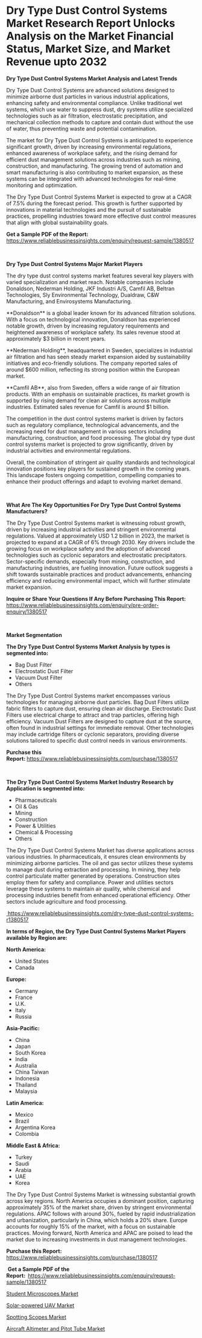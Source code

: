 <p><h1>Dry Type Dust Control Systems Market Research Report Unlocks Analysis on the Market Financial Status, Market Size, and Market Revenue upto 2032</h1></p><p><strong>Dry Type Dust Control Systems Market Analysis and Latest Trends</strong></p>
<p><p>Dry Type Dust Control Systems are advanced solutions designed to minimize airborne dust particles in various industrial applications, enhancing safety and environmental compliance. Unlike traditional wet systems, which use water to suppress dust, dry systems utilize specialized technologies such as air filtration, electrostatic precipitation, and mechanical collection methods to capture and contain dust without the use of water, thus preventing waste and potential contamination.</p><p>The market for Dry Type Dust Control Systems is anticipated to experience significant growth, driven by increasing environmental regulations, enhanced awareness of workplace safety, and the rising demand for efficient dust management solutions across industries such as mining, construction, and manufacturing. The growing trend of automation and smart manufacturing is also contributing to market expansion, as these systems can be integrated with advanced technologies for real-time monitoring and optimization.</p><p>The Dry Type Dust Control Systems Market is expected to grow at a CAGR of 7.5% during the forecast period. This growth is further supported by innovations in material technologies and the pursuit of sustainable practices, propelling industries toward more effective dust control measures that align with global sustainability goals.</p></p>
<p><strong>Get a Sample PDF of the Report:&nbsp;</strong> <a href="https://www.reliablebusinessinsights.com/enquiry/request-sample/1380517?utm_campaign=101&utm_medium=2&utm_source=Github&utm_content=ia&utm_term=16022025&utm_id=dry-type-dust-control-systems">https://www.reliablebusinessinsights.com/enquiry/request-sample/1380517</a></p>
<p>&nbsp;</p>
<p><strong>Dry Type Dust Control Systems Major Market Players</strong></p>
<p><p>The dry type dust control systems market features several key players with varied specialization and market reach. Notable companies include Donaldson, Nederman Holding, JKF Industri A/S, Camfil AB, Beltran Technologies, Sly Environmental Technology, Dualdraw, C&W Manufacturing, and Envirosystems Manufacturing.</p><p>**Donaldson** is a global leader known for its advanced filtration solutions. With a focus on technological innovation, Donaldson has experienced notable growth, driven by increasing regulatory requirements and heightened awareness of workplace safety. Its sales revenue stood at approximately $3 billion in recent years.</p><p>**Nederman Holding**, headquartered in Sweden, specializes in industrial air filtration and has seen steady market expansion aided by sustainability initiatives and eco-friendly solutions. The company reported sales of around $600 million, reflecting its strong position within the European market.</p><p>**Camfil AB**, also from Sweden, offers a wide range of air filtration products. With an emphasis on sustainable practices, its market growth is supported by rising demand for clean air solutions across multiple industries. Estimated sales revenue for Camfil is around $1 billion.</p><p>The competition in the dust control systems market is driven by factors such as regulatory compliance, technological advancements, and the increasing need for dust management in various sectors including manufacturing, construction, and food processing. The global dry type dust control systems market is projected to grow significantly, driven by industrial activities and environmental regulations.</p><p>Overall, the combination of stringent air quality standards and technological innovation positions key players for sustained growth in the coming years. This landscape fosters ongoing competition, compelling companies to enhance their product offerings and adapt to evolving market demand.</p></p>
<p>&nbsp;</p>
<p><strong>What Are The Key Opportunities For Dry Type Dust Control Systems Manufacturers?</strong></p>
<p><p>The Dry Type Dust Control Systems market is witnessing robust growth, driven by increasing industrial activities and stringent environmental regulations. Valued at approximately USD 1.2 billion in 2023, the market is projected to expand at a CAGR of 6% through 2030. Key drivers include the growing focus on workplace safety and the adoption of advanced technologies such as cyclonic separators and electrostatic precipitators. Sector-specific demands, especially from mining, construction, and manufacturing industries, are fueling innovation. Future outlook suggests a shift towards sustainable practices and product advancements, enhancing efficiency and reducing environmental impact, which will further stimulate market expansion.</p></p>
<p><strong>Inquire or Share Your Questions If Any Before Purchasing This Report:</strong> <a href="https://www.reliablebusinessinsights.com/enquiry/pre-order-enquiry/1380517?utm_campaign=101&utm_medium=2&utm_source=Github&utm_content=ia&utm_term=16022025&utm_id=dry-type-dust-control-systems">https://www.reliablebusinessinsights.com/enquiry/pre-order-enquiry/1380517</a></p>
<p>&nbsp;</p>
<p><strong>Market Segmentation</strong></p>
<p><strong>The Dry Type Dust Control Systems Market Analysis by types is segmented into:</strong></p>
<p><ul><li>Bag Dust Filter</li><li>Electrostatic Dust Filter</li><li>Vacuum Dust Filter</li><li>Others</li></ul></p>
<p><p>The Dry Type Dust Control Systems market encompasses various technologies for managing airborne dust particles. Bag Dust Filters utilize fabric filters to capture dust, ensuring clean air discharge. Electrostatic Dust Filters use electrical charge to attract and trap particles, offering high efficiency. Vacuum Dust Filters are designed to capture dust at the source, often found in industrial settings for immediate removal. Other technologies may include cartridge filters or cyclonic separators, providing diverse solutions tailored to specific dust control needs in various environments.</p></p>
<p><strong>Purchase this Report:&nbsp;</strong><a href="https://www.reliablebusinessinsights.com/purchase/1380517?utm_campaign=101&utm_medium=2&utm_source=Github&utm_content=ia&utm_term=16022025&utm_id=dry-type-dust-control-systems">https://www.reliablebusinessinsights.com/purchase/1380517</a></p>
<p>&nbsp;</p>
<p><strong>The Dry Type Dust Control Systems Market Industry Research by Application is segmented into:</strong></p>
<p><ul><li>Pharmaceuticals</li><li>Oil & Gas</li><li>Mining</li><li>Construction</li><li>Power & Utilities</li><li>Chemical & Processing</li><li>Others</li></ul></p>
<p><p>The Dry Type Dust Control Systems Market has diverse applications across various industries. In pharmaceuticals, it ensures clean environments by minimizing airborne particles. The oil and gas sector utilizes these systems to manage dust during extraction and processing. In mining, they help control particulate matter generated by operations. Construction sites employ them for safety and compliance. Power and utilities sectors leverage these systems to maintain air quality, while chemical and processing industries benefit from enhanced operational efficiency. Other sectors include agriculture and food processing.</p></p>
<p><a href="https://www.reliablebusinessinsights.com/dry-type-dust-control-systems-r1380517?utm_campaign=101&utm_medium=2&utm_source=Github&utm_content=ia&utm_term=16022025&utm_id=dry-type-dust-control-systems">&nbsp;https://www.reliablebusinessinsights.com/dry-type-dust-control-systems-r1380517</a></p>
<p><strong>In terms of Region, the Dry Type Dust Control Systems Market Players available by Region are:</strong></p>
<p>
    <p> <strong> North America: </strong>
        <ul>
            <li>United States</li>
            <li>Canada</li>
        </ul>
        </p> 
    <p> <strong> Europe: </strong>
        <ul>
            <li>Germany</li>
            <li>France</li>
            <li>U.K.</li>
            <li>Italy</li>
            <li>Russia</li>
        </ul>
        </p> 
    <p> <strong> Asia-Pacific: </strong>
        <ul>
            <li>China</li>
            <li>Japan</li>
            <li>South Korea</li>
            <li>India</li>
            <li>Australia</li>
            <li>China Taiwan</li>
            <li>Indonesia</li>
            <li>Thailand</li>
            <li>Malaysia</li>
        </ul>
        </p> 
    <p> <strong> Latin America: </strong>
        <ul>
            <li>Mexico</li>
            <li>Brazil</li>
            <li>Argentina Korea</li>
            <li>Colombia</li>
        </ul>
        </p> 
    <p> <strong> Middle East & Africa: </strong>
        <ul>
            <li>Turkey</li>
            <li>Saudi</li>
            <li>Arabia</li>
            <li>UAE</li>
            <li>Korea</li>
        </ul>
    </p>
    </p>
<p><p>The Dry Type Dust Control Systems Market is witnessing substantial growth across key regions. North America occupies a dominant position, capturing approximately 35% of the market share, driven by stringent environmental regulations. APAC follows with around 30%, fueled by rapid industrialization and urbanization, particularly in China, which holds a 20% share. Europe accounts for roughly 15% of the market, with a focus on sustainable practices. Moving forward, North America and APAC are poised to lead the market due to increasing investments in dust management technologies.</p></p>
<p><strong>Purchase this Report: </strong><a href="https://www.reliablebusinessinsights.com/purchase/1380517?utm_campaign=101&utm_medium=2&utm_source=Github&utm_content=ia&utm_term=16022025&utm_id=dry-type-dust-control-systems">https://www.reliablebusinessinsights.com/purchase/1380517</a></p>
<p>&nbsp;<strong>Get a Sample PDF of the Report:&nbsp;&nbsp;</strong><a href="https://www.reliablebusinessinsights.com/enquiry/request-sample/1380517?utm_campaign=101&utm_medium=2&utm_source=Github&utm_content=ia&utm_term=16022025&utm_id=dry-type-dust-control-systems">https://www.reliablebusinessinsights.com/enquiry/request-sample/1380517</a></p>
<p><strong></strong></p>
<p><p><a href="https://github.com/haimamuirev8/Market-Research-Report-List-1/blob/main/student-microscopes-market.md?utm_campaign=101&utm_medium=2&utm_source=Github&utm_content=ia&utm_term=16022025&utm_id=dry-type-dust-control-systems">Student Microscopes Market</a></p><p><a href="https://github.com/iquiseeboli/Market-Research-Report-List-1/blob/main/solar-powered-uav-market.md?utm_campaign=101&utm_medium=2&utm_source=Github&utm_content=ia&utm_term=16022025&utm_id=dry-type-dust-control-systems">Solar-powered UAV Market</a></p><p><a href="https://github.com/naulasulakr0/Market-Research-Report-List-1/blob/main/spotting-scopes-market.md?utm_campaign=101&utm_medium=2&utm_source=Github&utm_content=ia&utm_term=16022025&utm_id=dry-type-dust-control-systems">Spotting Scopes Market</a></p><p><a href="https://github.com/poianaokkels/Market-Research-Report-List-1/blob/main/aircraft-altimeter-and-pitot-tube-market.md?utm_campaign=101&utm_medium=2&utm_source=Github&utm_content=ia&utm_term=16022025&utm_id=dry-type-dust-control-systems">Aircraft Altimeter and Pitot Tube Market</a></p></p>